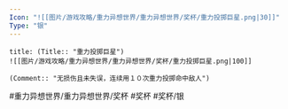```yaml
---
Icon: "![[图片/游戏攻略/重力异想世界/重力异想世界/奖杯/重力投掷巨星.png|30]]"
Type: "银"
---
```

```ad-common-silver-trophy
title: (Title:: "重力投掷巨星")
![[图片/游戏攻略/重力异想世界/重力异想世界/奖杯/重力投掷巨星.png|100]]

(Comment:: "无损伤且未失误，连续用１０次重力投掷命中敌人")
```

#重力异想世界/重力异想世界/奖杯 #奖杯 #奖杯/银
